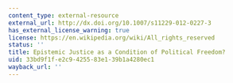 ```yaml
---
content_type: external-resource
external_url: http://dx.doi.org/10.1007/s11229-012-0227-3
has_external_license_warning: true
license: https://en.wikipedia.org/wiki/All_rights_reserved
status: ''
title: Epistemic Justice as a Condition of Political Freedom?
uid: 33bd9f1f-e2c9-4255-83e1-39b1a4280ec1
wayback_url: ''
---
```

